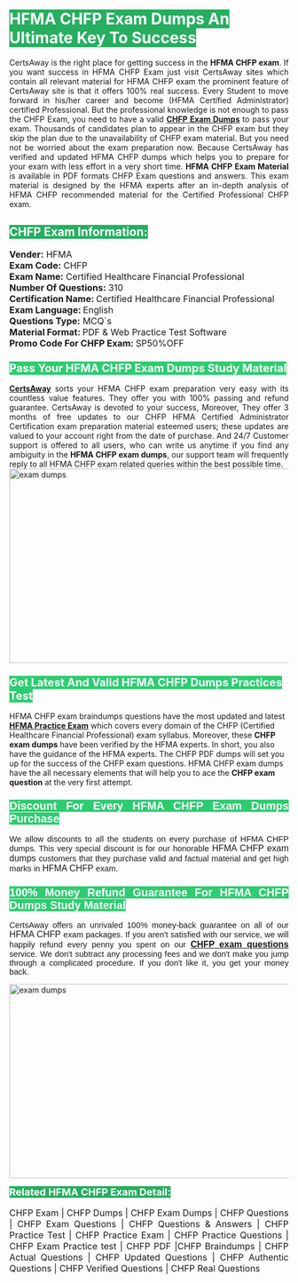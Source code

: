 <h1><span style="color:#ffffff"><strong><span style="background-color:#27ae60">HFMA CHFP Exam Dumps An Ultimate Key To Success</span></strong></span></h1> <div style="text-align:justify">CertsAway is the right place for getting success in the <strong>HFMA CHFP exam</strong>. If you want success in HFMA CHFP Exam just visit CertsAway sites which contain all relevant material for HFMA CHFP exam the prominent feature of CertsAway site is that it offers 100% real success. Every Student to move forward in his/her career and become (HFMA Certified Administrator) certified Professional. But the professional knowledge is not enough to pass the CHFP Exam, you need to have a valid <a href="https://www.certsaway.com/hfma/chfp-exam-dumps"><strong>CHFP Exam Dumps</strong></a> to pass your exam. Thousands of candidates plan to appear in the CHFP exam but they skip the plan due to the unavailability of CHFP exam material. But you need not be worried about the exam preparation now. Because CertsAway has verified and updated HFMA CHFP dumps which helps you to prepare for your exam with less effort in a very short time. <strong>HFMA CHFP Exam Material</strong> is available in PDF formats CHFP Exam questions and answers. This exam material is designed by the HFMA experts after an in-depth analysis of HFMA CHFP recommended material for the Certified Professional CHFP exam.</div> <h2 style="text-align:justify"><span style="color:#ffffff"><span style="background-color:#27ae60">CHFP Exam Information:</span></span></h2> <p><span style="font-size:16px"><strong>Vender:</strong> HFMA<br /> <strong>Exam Code:</strong> CHFP<br /> <strong>Exam Name:</strong> Certified Healthcare Financial Professional<br /> <strong>Number Of Questions:</strong> 310<br /> <strong>Certification Name: </strong>Certified Healthcare Financial Professional<br /> <strong>Exam Language: </strong>English<br /> <strong>Questions Type:</strong> MCQ`s<br /> <strong>Material Format: </strong>PDF & Web Practice Test Software<br /> <strong>Promo Code For CHFP Exam: </strong>SP50%OFF</span></p> <h3><span style="font-size:20px"><span style="color:#ffffff"><strong><span style="background-color:#2ecc71">Pass Your HFMA CHFP Exam Dumps Study Material</span></strong></span></span></h3> <div style="text-align:justify"><a href=" https://www.certsaway.com/"><strong>CertsAway</strong></a> sorts your HFMA CHFP exam preparation very easy with its countless value features. They offer you with 100% passing and refund guarantee. CertsAway is devoted to your success, Moreover, They offer 3 months of free updates to our CHFP HFMA Certified Administrator Certification exam preparation material esteemed users; these updates are valued to your account right from the date of purchase. And 24/7 Customer support is offered to all users, who can write us anytime if you find any ambiguity in the <strong>HFMA CHFP exam dumps</strong>, our support team will frequently reply to all HFMA CHFP exam related queries within the best possible time.</div> <div style="text-align:justify"> </div> <div style="text-align:justify"><a href="https://www.certsaway.com/hfma/chfp-exam-dumps" rel="no-follow"><img alt="exam dumps" src="https://www.certcollections.com/uploads/content/certsaway.png" style="height:350px; width:750px" /></a></div> <h3><span style="font-size:20px"><span style="color:#ffffff"><strong><span style="background-color:#2ecc71">Get Latest And Valid HFMA CHFP Dumps Practices Test</span></strong></span></span></h3> <p>HFMA CHFP exam braindumps questions have the most updated and latest <a href="https://www.certsaway.com/hfma-questions"><strong>HFMA Practice Exam</strong></a> which covers every domain of the CHFP (Certified Healthcare Financial Professional) exam syllabus. Moreover, these <strong>CHFP exam dumps</strong> have been verified by the HFMA experts. In short, you also have the guidance of the HFMA experts. The CHFP PDF dumps will set you up for the success of the CHFP exam questions. HFMA CHFP exam dumps have the all necessary elements that will help you to ace the <strong>CHFP exam question</strong> at the very first attempt.</p> <h3 style="text-align:justify"><span style="font-size:20px"><span style="color:#ffffff"><strong><span style="font-family:Calibri,sans-serif"><span style="background-color:#2ecc71">Discount For Every </span><span style="background-color:#2ecc71">HFMA CHFP Exam</span><span style="background-color:#2ecc71"> Dumps Purchase</span></span></strong></span></span></h3> <div style="text-align:justify"> <p><span style="font-size:11pt"><span style="font-family:Calibri,sans-serif">We allow discounts to all the students on every purchase of HFMA CHFP dumps. This very special discount is for our honorable <span style="font-size:12.0pt"><span style="background-color:white">HFMA CHFP exam dumps </span></span>customers that they purchase valid and factual material and get high marks in <span style="font-size:12.0pt"><span style="background-color:white">HFMA CHFP </span></span>exam. </span></span></p> <h3><span style="font-size:20px"><span style="color:#ffffff"><strong><span style="font-family:Calibri,sans-serif"><span style="background-color:#2ecc71">100% Money Refund Guarantee For </span><span style="background-color:#2ecc71">HFMA CHFP Dumps Study Material</span></span></strong></span></span></h3> <p><span style="font-size:11pt"><span style="font-family:Calibri,sans-serif">CertsAway offers an unrivaled 100% money-back guarantee on all of our <span style="font-size:12.0pt"><span style="background-color:white">HFMA CHFP </span></span>exam packages. If you aren't satisfied with our service, we will happily refund every penny you spent on our <span style="font-size:12.0pt"><span style="background-color:white"><a href="https://www.certsaway.com/hfma/chfp-exam-dumps"><strong>CHFP exam questions</strong></a> </span></span>service. We don't subtract any processing fees and we don't make you jump through a complicated procedure. If you don't like it, you get your money back.</span></span></p> <p><a href="https://www.certsaway.com/hfma/chfp-exam-dumps" rel="no-follow"><img alt="exam dumps" src="https://www.certcollections.com/uploads/content/certsaway_(2)2.png" style="height:350px; width:750px" /></a></p> <p><span style="color:#ffffff"><strong><span style="font-size:18px"><span style="background-color:#27ae60">Related HFMA CHFP Exam Detail:</span></span></strong></span><br /> <br /> <span style="font-size:16px">CHFP Exam | CHFP Dumps | CHFP Exam Dumps | CHFP Questions | CHFP Exam Questions | CHFP Questions & Answers | CHFP Practice Test | CHFP Practice Exam | CHFP Practice Questions | CHFP Exam Practice test | CHFP PDF |CHFP Braindumps | CHFP Actual Questions | CHFP Updated Questions | CHFP Authentic Questions | CHFP Verified Questions | CHFP Real Questions</span></p> </div>
